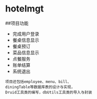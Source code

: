 # hotelmgt
##项目功能 
- 完成用户登录
- 餐桌信息显示
- 餐桌预订
- 菜品信息显示 
- 点餐服务
- 账单结算
- 系统退出
```
项目还包括employee、menu、bill、
diningTable等数据库表的设计与实现，
Druid工具类的编写，dbUtils工具类的导入与封装
```

